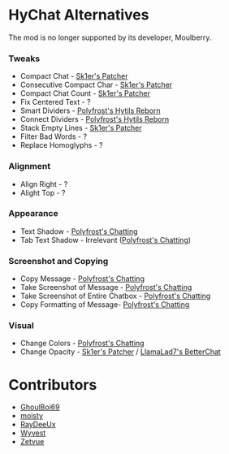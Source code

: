 # HyChat Alternatives

The mod is no longer supported by its developer, Moulberry.

### Tweaks

* Compact Chat - [Sk1er's Patcher](https://sk1er.club/mods/patcher)
* Consecutive Compact Char - [Sk1er's Patcher](https://sk1er.club/mods/patcher)
* Compact Chat Count - [Sk1er's Patcher](https://sk1er.club/mods/patcher)
* Fix Centered Text - ?
* Smart Dividers - [Polyfrost's Hytils Reborn](https://github.com/Polyfrost/Hytils-Reborn/releases/latest)
* Connect Dividers - [Polyfrost's Hytils Reborn](https://github.com/Polyfrost/Hytils-Reborn/releases/latest)
* Stack Empty Lines - [Sk1er's Patcher](https://sk1er.club/mods/patcher)
* Filter Bad Words - ?
* Replace Homoglyphs - ?

### Alignment

* Align Right - ?
* Alight Top - ?

### Appearance

* Text Shadow - [Polyfrost's Chatting](https://github.com/Polyfrost/Chatting/releases/latest)
* Tab Text Shadow - Irrelevant ([Polyfrost's Chatting](https://github.com/Polyfrost/Chatting/releases/latest))

### Screenshot and Copying

* Copy Message - [Polyfrost's Chatting](https://github.com/Polyfrost/Chatting/releases/latest)
* Take Screenshot of Message - [Polyfrost's Chatting](https://github.com/Polyfrost/Chatting/releases/latest)
* Take Screenshot of Entire Chatbox - [Polyfrost's Chatting](https://github.com/Polyfrost/Chatting/releases/latest)
* Copy Formatting of Message- [Polyfrost's Chatting](https://github.com/Polyfrost/Chatting/releases/latest)

### Visual

* Change Colors - [Polyfrost's Chatting](https://github.com/Polyfrost/Chatting/releases/latest)
* Change Opacity - [Sk1er's Patcher](https://sk1er.club/mods/patcher) / [LlamaLad7's BetterChat](https://www.curseforge.com/minecraft/mc-mods/better-chat/files/all?filter-game-version=2020709689%3A5806)

# Contributors

* [GhoulBoi69](https://github.com/GhoulBoii)
* [moisty](https://github.com/Mqisty)
* [RayDeeUx](https://github.com/RayDeeUx)
* [Wyvest](https://github.com/Wyvest)
* [Zetvue](https://zetvue.carrd.co)
